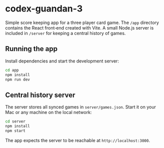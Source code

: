 # codex-guandan-3

Simple score keeping app for a three player card game. The `/app` directory
contains the React front‑end created with Vite. A small Node.js server is
included in `/server` for keeping a central history of games.

## Running the app

Install dependencies and start the development server:

```bash
cd app
npm install
npm run dev
```

## Central history server

The server stores all synced games in `server/games.json`. Start it on your Mac
or any machine on the local network:

```bash
cd server
npm install
npm start
```

The app expects the server to be reachable at `http://localhost:3000`.
